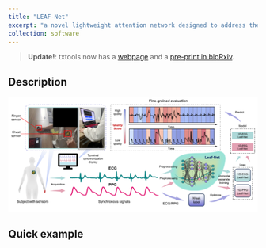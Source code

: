 ```yaml
---
title: "LEAF-Net"
excerpt: "a novel lightweight attention network designed to address the challenge of high-resolution quality assessment (QA) in multimodal data"
collection: software
---
```


> **Update!**: txtools now has a [webpage](https://github.com/liuyisi123/Leaf_Net) and a 
[pre-print in bioRxiv](https://linkinghub.elsevier.com/retrieve/pii/S1568494624011645).

## Description

![](/images/Fig.3.jpg)

## Quick example
